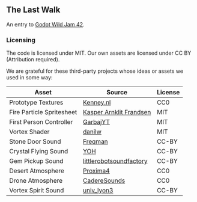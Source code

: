 ## The Last Walk
An entry to [Godot Wild Jam 42](https://itch.io/jam/godot-wild-jam-42).

### Licensing
The code is licensed under MIT.
Our own assets are licensed under CC BY (Attribution required).

We are grateful for these third-party projects whose ideas or assets we used in some way:

| Asset | Source | License |
| ------ | ------ | ------ |
| Prototype Textures | [Kenney.nl](https://www.kenney.nl/assets/prototype-textures) | CC0 |
| Fire Particle Spritesheet | [Kasper Arnklit Frandsen](https://twitter.com/KasperArnklit) | MIT |
| First Person Controller | [GarbajYT](https://github.com/GarbajYT/godot_updated_fps_controller) | MIT |
| Vortex Shader | [danilw](https://github.com/danilw/godot-utils-and-other) | MIT
| Stone Door Sound | [Freqman](https://freesound.org/people/FreqMan/sounds/25845/) | CC-BY
| Crystal Flying Sound | [YOH](https://freesound.org/people/YOH/sounds/169375/) | CC-BY
| Gem Pickup Sound | [littlerobotsoundfactory](https://freesound.org/people/LittleRobotSoundFactory/sounds/276097/) | CC-BY
| Desert Atmosphere | [Proxima4](https://freesound.org/people/Proxima4/sounds/104319/) | CC0
| Drone Atmosphere | [CadereSounds](https://freesound.org/people/CadereSounds/sounds/221594/) | CC0
| Vortex Spirit Sound | [univ_lyon3](https://freesound.org/people/univ_lyon3/sounds/485664/) | CC-BY